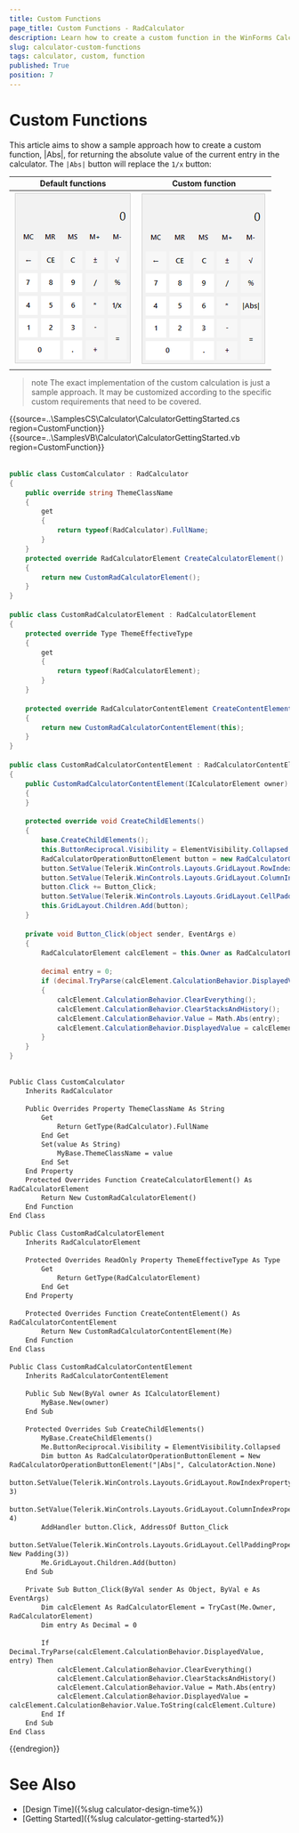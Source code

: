 ```yaml
---
title: Custom Functions
page_title: Custom Functions - RadCalculator
description: Learn how to create a custom function in the WinForms Calculator control.    
slug: calculator-custom-functions
tags: calculator, custom, function
published: True
position: 7 
---
```


# Custom Functions

This article aims to show a sample approach how to create a custom function, |Abs|, for returning the absolute value of the current entry in the calculator. The `|Abs|` button will replace the `1/x` button:

|Default functions|Custom function|
|----|----|
|![WinForms RadCalculator Custom Function](images/calculator-custom-functions001.png)|![WinForms RadCalculator calculator-custom-functions 002](images/calculator-custom-functions002.png)|
 
>note The exact implementation of the custom calculation is just a sample approach. It may be customized according to the specific custom requirements that need to be covered.

{{source=..\SamplesCS\Calculator\CalculatorGettingStarted.cs region=CustomFunction}} 
{{source=..\SamplesVB\Calculator\CalculatorGettingStarted.vb region=CustomFunction}} 

````C#

public class CustomCalculator : RadCalculator
{
    public override string ThemeClassName
    {
        get
        {
            return typeof(RadCalculator).FullName;
        }
    }
    protected override RadCalculatorElement CreateCalculatorElement()
    {
        return new CustomRadCalculatorElement();
    }
}

public class CustomRadCalculatorElement : RadCalculatorElement
{
    protected override Type ThemeEffectiveType
    {
        get
        {
            return typeof(RadCalculatorElement);
        }
    }

    protected override RadCalculatorContentElement CreateContentElement()
    {
        return new CustomRadCalculatorContentElement(this);
    }
}

public class CustomRadCalculatorContentElement : RadCalculatorContentElement
{
    public CustomRadCalculatorContentElement(ICalculatorElement owner) : base(owner)
    {
    }

    protected override void CreateChildElements()
    {
        base.CreateChildElements();
        this.ButtonReciprocal.Visibility = ElementVisibility.Collapsed;
        RadCalculatorOperationButtonElement button = new RadCalculatorOperationButtonElement("|Abs|", CalculatorAction.None);
        button.SetValue(Telerik.WinControls.Layouts.GridLayout.RowIndexProperty, 3);
        button.SetValue(Telerik.WinControls.Layouts.GridLayout.ColumnIndexProperty, 4);
        button.Click += Button_Click;
        button.SetValue(Telerik.WinControls.Layouts.GridLayout.CellPaddingProperty, new Padding(3));
        this.GridLayout.Children.Add(button);
    }

    private void Button_Click(object sender, EventArgs e)
    {
        RadCalculatorElement calcElement = this.Owner as RadCalculatorElement;

        decimal entry = 0;
        if (decimal.TryParse(calcElement.CalculationBehavior.DisplayedValue, out entry))
        {
            calcElement.CalculationBehavior.ClearEverything();
            calcElement.CalculationBehavior.ClearStacksAndHistory();
            calcElement.CalculationBehavior.Value = Math.Abs(entry);
            calcElement.CalculationBehavior.DisplayedValue = calcElement.CalculationBehavior.Value.ToString(calcElement.Culture);
        }
    }
}


````
````VB.NET

Public Class CustomCalculator
    Inherits RadCalculator

    Public Overrides Property ThemeClassName As String
        Get
            Return GetType(RadCalculator).FullName
        End Get
        Set(value As String)
            MyBase.ThemeClassName = value
        End Set
    End Property
    Protected Overrides Function CreateCalculatorElement() As RadCalculatorElement
        Return New CustomRadCalculatorElement()
    End Function
End Class

Public Class CustomRadCalculatorElement
    Inherits RadCalculatorElement

    Protected Overrides ReadOnly Property ThemeEffectiveType As Type
        Get
            Return GetType(RadCalculatorElement)
        End Get
    End Property

    Protected Overrides Function CreateContentElement() As RadCalculatorContentElement
        Return New CustomRadCalculatorContentElement(Me)
    End Function
End Class

Public Class CustomRadCalculatorContentElement
    Inherits RadCalculatorContentElement

    Public Sub New(ByVal owner As ICalculatorElement)
        MyBase.New(owner)
    End Sub

    Protected Overrides Sub CreateChildElements()
        MyBase.CreateChildElements()
        Me.ButtonReciprocal.Visibility = ElementVisibility.Collapsed
        Dim button As RadCalculatorOperationButtonElement = New RadCalculatorOperationButtonElement("|Abs|", CalculatorAction.None)
        button.SetValue(Telerik.WinControls.Layouts.GridLayout.RowIndexProperty, 3)
        button.SetValue(Telerik.WinControls.Layouts.GridLayout.ColumnIndexProperty, 4)
        AddHandler button.Click, AddressOf Button_Click
        button.SetValue(Telerik.WinControls.Layouts.GridLayout.CellPaddingProperty, New Padding(3))
        Me.GridLayout.Children.Add(button)
    End Sub

    Private Sub Button_Click(ByVal sender As Object, ByVal e As EventArgs)
        Dim calcElement As RadCalculatorElement = TryCast(Me.Owner, RadCalculatorElement)
        Dim entry As Decimal = 0

        If Decimal.TryParse(calcElement.CalculationBehavior.DisplayedValue, entry) Then
            calcElement.CalculationBehavior.ClearEverything()
            calcElement.CalculationBehavior.ClearStacksAndHistory()
            calcElement.CalculationBehavior.Value = Math.Abs(entry)
            calcElement.CalculationBehavior.DisplayedValue = calcElement.CalculationBehavior.Value.ToString(calcElement.Culture)
        End If
    End Sub
End Class

````

{{endregion}}


# See Also
	
* [Design Time]({%slug calculator-design-time%})	
* [Getting Started]({%slug calculator-getting-started%})	



